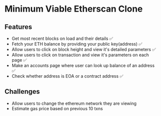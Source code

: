 # Minimum Viable Etherscan Clone

## Features
- Get most recent blocks on load and their details ✅ 
- Fetch your ETH balance by providing your public key(address) ✅ 
- Allow users to click on block height and view it's detailed parameters ✅  
- Allow users to click on transaction and view it's parameters on each page ✅ 
- Make an accounts page where user can look up balance of an address ✅   
- Check whether address is EOA or a contract address ✅ 


## Challenges
- Allow users to change the ethereum network they are viewing
- Estimate gas price based on previous 10 txns


